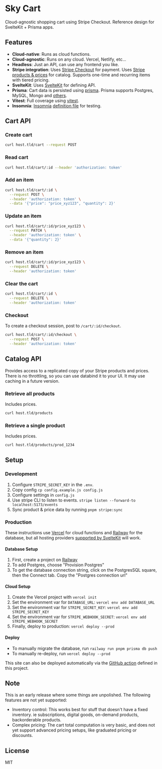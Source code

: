 # Sky Cart

Cloud-agnostic shopping cart using Stripe Checkout. Reference design for SvelteKit + Prisma apps.

## Features

- **Cloud-native**: Runs as cloud functions.
- **Cloud-agnostic**: Runs on any cloud. Vercel, Netlify, etc...
- **Headless**: Just an API, can use any frontend you like.
- **Stripe integration**: Uses [Stripe Checkout](https://checkout.stripe.dev) for payment. Uses [Stripe products & prices](https://stripe.com/docs/products-prices/overview) for catalog. Supports one-time and recurring items with tiered pricing.
- **SvelteKit**: Uses [SvelteKit](https://kit.svelte.dev) for defining API.
- **Prisma**: Cart data is persisted using [prisma](https://prisma.io). Prisma supports Postgres, MySQL, Mongo and [others](https://www.prisma.io/docs/reference/database-reference/supported-databases).
- **Vitest**: Full coverage using [vitest](https://vitest.dev).
- **Insomnia**: [Insomnia](https://insomnia.rest) [definition file](Insomnia.json) for testing.

## Cart API

### Create cart

```bash
curl host.tld/cart --request POST
```

### Read cart

```bash
curl host.tld/cart/:id --header 'authorization: token'
```

### Add an item

```bash
curl host.tld/cart/:id \
  --request POST \
  --header 'authorization: token' \
  --data '{"price": "price_xyz123", "quantity": 2}'
```

### Update an item

```bash
curl host.tld/cart/:id/price_xyz123 \
  --request PATCH \
  --header 'authorization: token' \
  --data '{"quantity": 2}'
```

### Remove an item

```bash
curl host.tld/cart/:id/price_xyz123 \
  --request DELETE \
  --header 'authorization: token'
```

### Clear the cart

```bash
curl host.tld/cart/:id \
  --request DELETE \
  --header 'authorization: token'
```

### Checkout

To create a checkout session, post to `/cart/:id/checkout`.

```bash
curl host.tld/cart/:id/checkout \
  --request POST \
  --header 'authorization: token'
```

## Catalog API

Provides access to a replicated copy of your Stripe products and prices. There is no throttling, so you can use databind it to your UI. It may use caching in a future version.

### Retrieve all products

Includes prices.

```bash
curl host.tld/products
```

### Retrieve a single product

Includes prices.

```bash
curl host.tld/products/prod_1234
```

## Setup

### Development

1. Configure `STRIPE_SECRET_KEY` in the `.env`.
2. Copy config `cp config.example.js config.js`
3. Configure settings in `config.js`
4. Use stripe CLI to listen to events. `stripe listen --forward-to localhost:5173/events`
5. Sync product & price data by running `pnpm stripe:sync`

### Production

These instructions use [Vercel](https://vercel.com) for cloud functions and [Railway](https://railway.app) for the database, but all hosting providers [supported by SvelteKit](https://kit.svelte.dev/docs/adapters) will work.

#### Database Setup

1. First, create a project on [Railway](https://railway.app/new)
2. To add Postgres, choose "Provision Postgres"
3. To get the database connection string, click on the PostgresSQL square, then the Connect tab. Copy the "Postgres connection url"

#### Cloud Setup

1. Create the Vercel project with `vercel init`
2. Set the environment var for `DATABASE_URL`: `vercel env add DATABASE_URL`
3. Set the environment var for `STRIPE_SECRET_KEY`: `vercel env add STRIPE_SECRET_KEY`
4. Set the environment var for `STRIPE_WEBHOOK_SECRET`: `vercel env add STRIPE_WEBHOOK_SECRET`
5. Finally, deploy to production: `vercel deploy --prod`

#### Deploy

- To manually migrate the database, run `railway run pnpm prisma db push`
- To manually re-deploy, run `vercel deploy --prod`

This site can also be deployed automatically via the [GitHub action](.github/workflows/ci.yml) defined in this project.

## Note

This is an early release where some things are unpolished. The following features are not yet supported:

- Inventory control: This works best for stuff that doesn't have a fixed inventory. ie subscriptions, digital goods, on-demand products, backorderable products.
- Complex pricing: The cart total computation is very basic, and does not yet support advanced pricing setups, like graduated pricing or discounts.

## License

MIT
